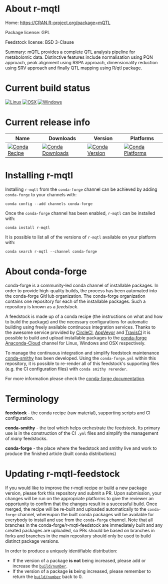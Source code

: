 About r-mqtl
============

Home: https://CRAN.R-project.org/package=mQTL

Package license: GPL

Feedstock license: BSD 3-Clause

Summary: mQTL provides a complete QTL analysis pipeline for metabolomic data.  Distinctive features include normalisation using PQN approach, peak alignment   using RSPA approach, dimensionality reduction using SRV approach and finally  QTL mapping using R/qtl package.



Current build status
====================

[![Linux](https://img.shields.io/circleci/project/github/conda-forge/r-mqtl-feedstock/master.svg?label=Linux)](https://circleci.com/gh/conda-forge/r-mqtl-feedstock)
[![OSX](https://img.shields.io/travis/conda-forge/r-mqtl-feedstock/master.svg?label=macOS)](https://travis-ci.org/conda-forge/r-mqtl-feedstock)
[![Windows](https://img.shields.io/appveyor/ci/conda-forge/r-mqtl-feedstock/master.svg?label=Windows)](https://ci.appveyor.com/project/conda-forge/r-mqtl-feedstock/branch/master)

Current release info
====================

| Name | Downloads | Version | Platforms |
| --- | --- | --- | --- |
| [![Conda Recipe](https://img.shields.io/badge/recipe-r--mqtl-green.svg)](https://anaconda.org/conda-forge/r-mqtl) | [![Conda Downloads](https://img.shields.io/conda/dn/conda-forge/r-mqtl.svg)](https://anaconda.org/conda-forge/r-mqtl) | [![Conda Version](https://img.shields.io/conda/vn/conda-forge/r-mqtl.svg)](https://anaconda.org/conda-forge/r-mqtl) | [![Conda Platforms](https://img.shields.io/conda/pn/conda-forge/r-mqtl.svg)](https://anaconda.org/conda-forge/r-mqtl) |

Installing r-mqtl
=================

Installing `r-mqtl` from the `conda-forge` channel can be achieved by adding `conda-forge` to your channels with:

```
conda config --add channels conda-forge
```

Once the `conda-forge` channel has been enabled, `r-mqtl` can be installed with:

```
conda install r-mqtl
```

It is possible to list all of the versions of `r-mqtl` available on your platform with:

```
conda search r-mqtl --channel conda-forge
```


About conda-forge
=================

conda-forge is a community-led conda channel of installable packages.
In order to provide high-quality builds, the process has been automated into the
conda-forge GitHub organization. The conda-forge organization contains one repository
for each of the installable packages. Such a repository is known as a *feedstock*.

A feedstock is made up of a conda recipe (the instructions on what and how to build
the package) and the necessary configurations for automatic building using freely
available continuous integration services. Thanks to the awesome service provided by
[CircleCI](https://circleci.com/), [AppVeyor](https://www.appveyor.com/)
and [TravisCI](https://travis-ci.org/) it is possible to build and upload installable
packages to the [conda-forge](https://anaconda.org/conda-forge)
[Anaconda-Cloud](https://anaconda.org/) channel for Linux, Windows and OSX respectively.

To manage the continuous integration and simplify feedstock maintenance
[conda-smithy](https://github.com/conda-forge/conda-smithy) has been developed.
Using the ``conda-forge.yml`` within this repository, it is possible to re-render all of
this feedstock's supporting files (e.g. the CI configuration files) with ``conda smithy rerender``.

For more information please check the [conda-forge documentation](https://conda-forge.org/docs/).

Terminology
===========

**feedstock** - the conda recipe (raw material), supporting scripts and CI configuration.

**conda-smithy** - the tool which helps orchestrate the feedstock.
                   Its primary use is in the construction of the CI ``.yml`` files
                   and simplify the management of *many* feedstocks.

**conda-forge** - the place where the feedstock and smithy live and work to
                  produce the finished article (built conda distributions)


Updating r-mqtl-feedstock
=========================

If you would like to improve the r-mqtl recipe or build a new
package version, please fork this repository and submit a PR. Upon submission,
your changes will be run on the appropriate platforms to give the reviewer an
opportunity to confirm that the changes result in a successful build. Once
merged, the recipe will be re-built and uploaded automatically to the
`conda-forge` channel, whereupon the built conda packages will be available for
everybody to install and use from the `conda-forge` channel.
Note that all branches in the conda-forge/r-mqtl-feedstock are
immediately built and any created packages are uploaded, so PRs should be based
on branches in forks and branches in the main repository should only be used to
build distinct package versions.

In order to produce a uniquely identifiable distribution:
 * If the version of a package **is not** being increased, please add or increase
   the [``build/number``](https://conda.io/docs/user-guide/tasks/build-packages/define-metadata.html#build-number-and-string).
 * If the version of a package **is** being increased, please remember to return
   the [``build/number``](https://conda.io/docs/user-guide/tasks/build-packages/define-metadata.html#build-number-and-string)
   back to 0.

